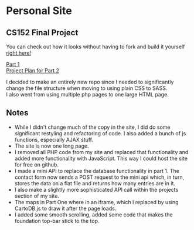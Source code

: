 # Personal Site
## CS152 Final Project

You can check out how it looks without having to fork and build it yourself [right here!](http://saylorsd.github.io/personal-site2/)

[Part 1](https://github.com/saylorsd/personal-site)  
[Project Plan for Part 2](https://gist.github.com/saylorsd/94458549a81be76645e180b9f53b8aa9)

I decided to make an entirely new repo since I needed to significantly change the file structure when moving to using plain CSS to SASS.  
I also went from using multiple php pages to one large HTML page. 

## Notes
* While I didn't change much of the copy in the site, I did do some significant restyling and refactoring of code.  I also added a bunch of js functions, especially AJAX stuff.  
* The site is now one long page.  
* I removed all PHP code from my site and replaced that functionality and added more functionality with JavaScript. This way I could host the site for free on github.  
* I made a mini API to replace the database functionality in part 1. The contact form now sends a POST request to the mini api which, in turn, stores the data on a flat file and returns how many entries are in it.  
* I also make a slightly more sophisticated API call within the projects section of my site.  
* The maps in Part One where in an iframe, which I replaced by using CartoDB.js to draw it after the page loads.  
* I added some smooth scrolling, added some code that makes the foundation top-bar stick to the top.  
